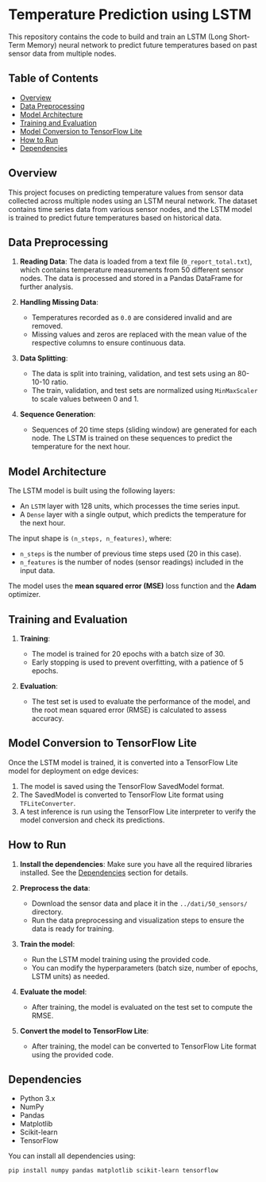 # Temperature Prediction using LSTM

This repository contains the code to build and train an LSTM (Long Short-Term Memory) neural network to predict future temperatures based on past sensor data from multiple nodes.

## Table of Contents

- [Overview](#overview)
- [Data Preprocessing](#data-preprocessing)
- [Model Architecture](#model-architecture)
- [Training and Evaluation](#training-and-evaluation)
- [Model Conversion to TensorFlow Lite](#model-conversion-to-tensorflow-lite)
- [How to Run](#how-to-run)
- [Dependencies](#dependencies)

## Overview

This project focuses on predicting temperature values from sensor data collected across multiple nodes using an LSTM neural network. The dataset contains time series data from various sensor nodes, and the LSTM model is trained to predict future temperatures based on historical data.

## Data Preprocessing

1. **Reading Data**: The data is loaded from a text file (`0_report_total.txt`), which contains temperature measurements from 50 different sensor nodes. The data is processed and stored in a Pandas DataFrame for further analysis.

2. **Handling Missing Data**: 
    - Temperatures recorded as `0.0` are considered invalid and are removed.
    - Missing values and zeros are replaced with the mean value of the respective columns to ensure continuous data.

3. **Data Splitting**:
    - The data is split into training, validation, and test sets using an 80-10-10 ratio. 
    - The train, validation, and test sets are normalized using `MinMaxScaler` to scale values between 0 and 1.

4. **Sequence Generation**: 
    - Sequences of 20 time steps (sliding window) are generated for each node. The LSTM is trained on these sequences to predict the temperature for the next hour.

## Model Architecture

The LSTM model is built using the following layers:
- An `LSTM` layer with 128 units, which processes the time series input.
- A `Dense` layer with a single output, which predicts the temperature for the next hour.

The input shape is `(n_steps, n_features)`, where:
- `n_steps` is the number of previous time steps used (20 in this case).
- `n_features` is the number of nodes (sensor readings) included in the input data.

The model uses the **mean squared error (MSE)** loss function and the **Adam** optimizer.

## Training and Evaluation

1. **Training**: 
    - The model is trained for 20 epochs with a batch size of 30.
    - Early stopping is used to prevent overfitting, with a patience of 5 epochs.

2. **Evaluation**: 
    - The test set is used to evaluate the performance of the model, and the root mean squared error (RMSE) is calculated to assess accuracy.
    
## Model Conversion to TensorFlow Lite

Once the LSTM model is trained, it is converted into a TensorFlow Lite model for deployment on edge devices:

1. The model is saved using the TensorFlow SavedModel format.
2. The SavedModel is converted to TensorFlow Lite format using `TFLiteConverter`.
3. A test inference is run using the TensorFlow Lite interpreter to verify the model conversion and check its predictions.

## How to Run

1. **Install the dependencies**: Make sure you have all the required libraries installed. See the [Dependencies](#dependencies) section for details.

2. **Preprocess the data**:
    - Download the sensor data and place it in the `../dati/50_sensors/` directory.
    - Run the data preprocessing and visualization steps to ensure the data is ready for training.

3. **Train the model**:
    - Run the LSTM model training using the provided code.
    - You can modify the hyperparameters (batch size, number of epochs, LSTM units) as needed.

4. **Evaluate the model**:
    - After training, the model is evaluated on the test set to compute the RMSE.

5. **Convert the model to TensorFlow Lite**:
    - After training, the model can be converted to TensorFlow Lite format using the provided code.

## Dependencies

- Python 3.x
- NumPy
- Pandas
- Matplotlib
- Scikit-learn
- TensorFlow

You can install all dependencies using:

```bash
pip install numpy pandas matplotlib scikit-learn tensorflow
```
